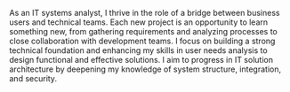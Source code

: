 As an IT systems analyst, I thrive in the role of a bridge between business users and technical teams. Each new project is an opportunity to learn something new, from gathering requirements and analyzing processes to close collaboration with development teams. I focus on building a strong technical foundation and enhancing my skills in user needs analysis to design functional and effective solutions. I aim to progress in IT solution architecture by deepening my knowledge of system structure, integration, and security.


<!--
### Hi there 👋


**styoudent/styoudent** is a ✨ _special_ ✨ repository because its `README.md` (this file) appears on your GitHub profile.

Here are some ideas to get you started:

- 🔭 I’m currently working on ...
- 🌱 I’m currently learning ...
- 👯 I’m looking to collaborate on ...
- 🤔 I’m looking for help with ...
- 💬 Ask me about ...
- 📫 How to reach me: ...
- 😄 Pronouns: ...
- ⚡ Fun fact: ...
-->
